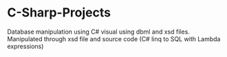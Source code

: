 # C-Sharp-Projects
Database manipulation using C# visual using dbml and xsd files. Manipulated through xsd file and source code (C# linq to SQL with Lambda expressions)
